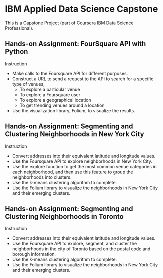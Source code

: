 # IBM Applied Data Science Capstone
This is a Capstone Project (part of Coursera IBM Data Science Professional).

## Hands-on Assignment: FourSquare API with Python

Instruction
- Make calls to the Foursquare API for different purposes.
- Construct a URL to send a request to the API to search for a specific type of venues,
  - To explore a particular venue
  - To explore a Foursquare user
  - To explore a geographical location
  - To get trending venues around a location
- Use the visualization library, Folium, to visualize the results.

## Hands-on Assignment: Segmenting and Clustering Neighborhoods in New York City

Instruction
- Convert addresses into their equivalent latitude and longitude values.
- Use the Foursquare API to explore neighborhoods in New York City.
- Use the explore function to get the most common venue categories in each neighborhood, and then use this feature to group the neighborhoods into clusters.
- Use the k-means clustering algorithm to complete.
- Use the Folium library to visualize the neighborhoods in New York City and their emerging clusters.

## Hands-on Assignment: Segmenting and Clustering Neighborhoods in Toronto

Instruction
- Convert addresses into their equivalent latitude and longitude values.
- Use the Foursquare API to explore, segment, and cluster the neighborhoods in the city of Toronto based on the postal code and borough information.
- Use the k-means clustering algorithm to complete.
- Use the Folium library to visualize the neighborhoods in New York City and their emerging clusters.
